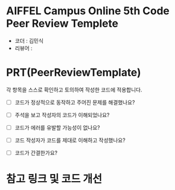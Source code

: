 # AIFFEL Campus Online 5th Code Peer Review Templete
- 코더 : 김민식
- 리뷰어 : 


# PRT(PeerReviewTemplate) 
각 항목을 스스로 확인하고 토의하여 작성한 코드에 적용합니다.

- [ ] 코드가 정상적으로 동작하고 주어진 문제를 해결했나요?
  > 
- [  ] 주석을 보고 작성자의 코드가 이해되었나요?
  > 
- [  ] 코드가 에러를 유발할 가능성이 없나요?
  > 
- [  ] 코드 작성자가 코드를 제대로 이해하고 작성했나요?
  > 
  
- [  ] 코드가 간결한가요?
  > 
  


# 참고 링크 및 코드 개선
 